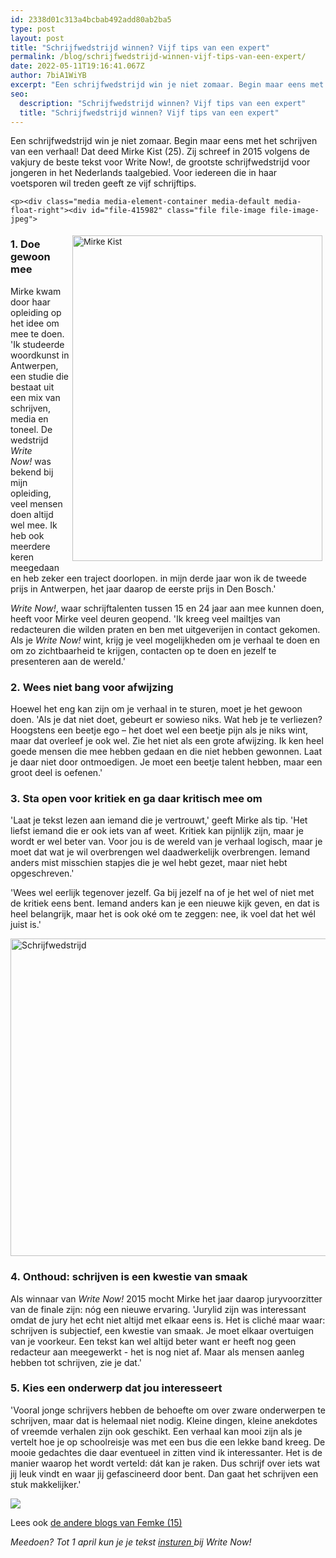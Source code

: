 ```yaml
---
id: 2338d01c313a4bcbab492add80ab2ba5
type: post
layout: post
title: "Schrijfwedstrijd winnen? Vijf tips van een expert"
permalink: /blog/schrijfwedstrijd-winnen-vijf-tips-van-een-expert/
date: 2022-05-11T19:16:41.067Z
author: 7biA1WiYB
excerpt: "Een schrijfwedstrijd win je niet zomaar. Begin maar eens met het schrijven van een verhaal! Dat deed Mirke Kist (25). Zij schreef in 2015 volgens de vakjury de beste tekst voor Write Now!, de grootste schrijfwedstrijd voor jongeren in het Nederlands taalgebied. Voor iedereen die in haar voetsporen wil treden geeft ze vijf schrijftips.    "
seo:
  description: "Schrijfwedstrijd winnen? Vijf tips van een expert"
  title: "Schrijfwedstrijd winnen? Vijf tips van een expert"
---
```

Een schrijfwedstrijd win je niet zomaar. Begin maar eens met het schrijven van een verhaal! Dat deed Mirke Kist (25). Zij schreef in 2015 volgens de vakjury de beste tekst voor Write Now!, de grootste schrijfwedstrijd voor jongeren in het Nederlands taalgebied. Voor iedereen die in haar voetsporen wil treden geeft ze vijf schrijftips.    

    <p><div class="media media-element-container media-default media-float-right"><div id="file-415982" class="file file-image file-image-jpeg">

        
  
  <div class="content">
    <img alt="Mirke Kist" title="Beeld: Facebook / Mirke Kist" height="811" width="623" style="margin: 5px; font-size: 13.008px; width: 400px; height: 521px; float: right;" class="media-element file-default" data-delta="1" src="https://original.sevendays.nl/sites/default/files/14305355_10154204529488751_2851580500607700540_o_0.jpg">  </div>

  
</div>
</div>
<h3>1. Doe gewoon mee</h3>
<p>Mirke kwam door haar opleiding op het idee om mee te doen. 'Ik studeerde woordkunst in Antwerpen, een studie die bestaat uit een mix van schrijven, media en toneel. De wedstrijd <em>Write Now! </em>was bekend bij mijn opleiding, veel mensen doen altijd wel mee. Ik heb ook meerdere keren meegedaan en heb zeker een traject doorlopen. in mijn derde jaar won ik de tweede prijs in Antwerpen, het jaar daarop de eerste prijs in Den Bosch.'</p>
<p><em>Write Now!</em>, waar schrijftalenten tussen 15 en 24 jaar aan mee kunnen doen, heeft voor Mirke veel deuren geopend. 'Ik kreeg veel mailtjes van redacteuren die wilden praten en ben met uitgeverijen in contact gekomen. Als je <em>Write Now!</em> wint, krijg je veel mogelijkheden om je verhaal te doen en om zo zichtbaarheid te krijgen, contacten op te doen en jezelf te presenteren aan de wereld.'</p>
<h3><strong>2. </strong><strong>Wees niet bang voor afwijzing</strong></h3>
<p>Hoewel het eng kan zijn om je verhaal in te sturen, moet je het gewoon doen. 'Als je dat niet doet, gebeurt er sowieso niks. Wat heb je te verliezen? Hoogstens een beetje ego – het doet wel een beetje pijn als je niks wint, maar dat overleef je ook wel. Zie het niet als een grote afwijzing. Ik ken heel goede mensen die mee hebben gedaan en die niet hebben gewonnen. Laat je daar niet door ontmoedigen. Je moet een beetje talent hebben, maar een groot deel is oefenen.'</p>
<h3><strong>3. </strong><strong>Sta open voor kritiek en ga daar kritisch mee om </strong></h3>
<p>'Laat je tekst lezen aan iemand die je vertrouwt,' geeft Mirke als tip. 'Het liefst iemand die er ook iets van af weet. Kritiek kan pijnlijk zijn, maar je wordt er wel beter van. Voor jou is de wereld van je verhaal logisch, maar je moet dat wat je wil overbrengen wel daadwerkelijk overbrengen. Iemand anders mist misschien stapjes die je wel hebt gezet, maar niet hebt opgeschreven.'</p>
<p>'Wees wel eerlijk tegenover jezelf. Ga bij jezelf na of je het wel of niet met de kritiek eens bent. Iemand anders kan je een nieuwe kijk geven, en dat is heel belangrijk, maar het is ook oké om te zeggen: nee, ik voel dat het wél juist is.'</p>
<p><div class="media media-element-container media-default"><div id="file-415983" class="file file-image file-image-jpeg">

        
  
  <div class="content">
    <img alt="Schrijfwedstrijd" title="Beeld: Pixabay" height="508" width="955" class="media-element file-default" data-delta="1" src="https://original.sevendays.nl/sites/default/files/writing-1209121_960_720.jpg">  </div>

  
</div>
</div>
<h3><strong>4. </strong><strong>Onthoud: schrijven is een kwestie van smaak</strong></h3>
<p>Als winnaar van <em>Write Now!</em> 2015 mocht Mirke het jaar daarop juryvoorzitter van de finale zijn: nóg een nieuwe ervaring. 'Jurylid zijn was interessant omdat de jury het echt niet altijd met elkaar eens is. Het is cliché maar waar: schrijven is subjectief, een kwestie van smaak. Je moet elkaar overtuigen van je voorkeur. Een tekst kan wel altijd beter want er heeft nog geen redacteur aan meegewerkt - het is nog niet af. Maar als mensen aanleg hebben tot schrijven, zie je dat.'</p>
<h3><strong>5. </strong><strong>Kies een onderwerp dat jou interesseert</strong></h3>
<p>'Vooral jonge schrijvers hebben de behoefte om over zware onderwerpen te schrijven, maar dat is helemaal niet nodig. Kleine dingen, kleine anekdotes of vreemde verhalen zijn ook geschikt. Een verhaal kan mooi zijn als je vertelt hoe je op schoolreisje was met een bus die een lekke band kreeg. De mooie gedachtes die daar eventueel in zitten vind ik interessanter. Het is de manier waarop het wordt verteld: dát kan je raken. Dus schrijf over iets wat jij leuk vindt en waar jij gefascineerd door bent. Dan gaat het schrijven een stuk makkelijker.'</p>
<div class="kader">
<p><img class="kaderafbeelding" src="https://original.sevendays.nl/sites/default/files/ff.png"></p>
<p>Lees ook <a href="https://original.sevendays.nl/users/femke-van-de-griendt">de andere blogs van Femke (15)</a></p>
</div>
<p><em>Meedoen? Tot 1 april kun je je tekst <a href="http://www.writenow.nu/" target="_blank">insturen </a>bij Write Now!</em></p>
  
